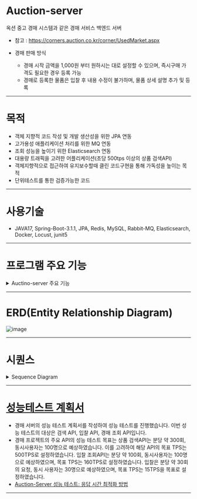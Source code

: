 # Auction-server
옥션 중고 경매 시스템과 같은 경매 서비스 백엔드 서버

- 참고 : https://corners.auction.co.kr/corner/UsedMarket.aspx

- 경매 판매 방식
    - 경매 시작 금액을 1,000원 부터 원하시는 대로 설정할 수 있으며, 즉시구매 가격도 필요한 경우 등록 가능
    - 경매로 등록한 물품은 입찰 후 내용 수정이 불가하며, 물품 상세 설명 추가 및 등록
---
# 목적
- 객체 지향적 코드 작성 및 개발 생산성을 위한 JPA 연동
- 고가용성 애플리케이션 처리를 위한 MQ 연동
- 조회 성능을 높이기 위한 Elasticsearch 연동
- 대용량 트래픽을 고려한 어플리케이션(초당 500tps 이상의 상품 검색API)
- 객체지향적으로 접근하여 유지보수할때 클린 코드구현을 통해 가독성을 높이는 목적
- 단위테스트를 통한 검증가능한 코드

---
# 사용기술
- JAVA17, Spring-Boot-3.1.1, JPA, Redis, MySQL, Rabbit-MQ, Elasticsearch, Docker, Locust, junit5
---
# 프로그램 주요 기능
<details><summary>Auctino-server 주요 기능</summary>
    
- 회원관리
    - 회원가입 기능, 회원 수정, 회원탈퇴
    - 아이디 중복 체크
    - 비밀번호 암호화
    - 로그인, 로그아웃
    - 회원 수정
    - 유저 상태(판매자, 구매자, 관리자, 인증대기)
    - 본인확인 기능(이메일을 통한 인증)
- 상품 관리 및 경매 상태 관리
    - 상품 등록, 조회, 삭제 기능
    - 상품 문의 기능(댓글)
    - 입찰 종료 상품은 자신만 조회
    - 상품 상태관리
        - 상품 등록
        - 경매 시작
        - 경매 종료
        - 배송 중
        - 배송 완료
        - 경매 일시 정지(관리자에 의한)
        - 물품 삭제(관리자에 의한)
- 관리자 기능
    - 이상 유저 제재
    - 카테고리 관리
        - 입찰 단위 설정
    - 공지글 추가
    - 상품 관리
- 상품 검색
    - 상품이름, 판매자, 카테고리로 검색
    - 입찰자가 많은 순으로 정렬
    - 최저, 최고 즉시 구매가 순
    - 최저, 최고 입찰가 순
- 입찰 기능
    - 즉시 구매
        - 즉시 구매가로 입찰시 Toss Payments 결제 요청 API, 승인 API 연동
    - 입찰
        - 최저 입찰 단가
        - 최고 입찰 단가
        - 입찰 단위
        - 입찰 종료시 최고가 Toss Payments 결제 요청 API, 승인 API 연동
        - 유효성 체크
            - 물품id, 입찰자id, 가격 3가지로 이전 요청이 있는지 확인
    - 히스토리 데이터 추가(입찰시간, 입찰자, 입찰가, 판매자, 즉시구매가)
- 알림
    - 시작 및 종료 알림
    - 입찰시 알림
    - 경매 결과 알림
    - 경매 기록(ID, 입찰일자, 입찰가격)
- 경매 이력 조회
    - 자신의 경매 기록 확인
    - 상품의 경매 기록 확인
 - 결제관리
    - 취소 API(Toss Payments 결제 취소 API 연동)
    - 환불 API(Toss Payments 결제 환불 API 연동)
    - 결제 이력 정보 조회 API
    - 유효성 체크
        - 가격, 물품 상태 확인
    
</details>

---
# ERD(Entity Relationship Diagram)
![image](https://github.com/gamsayeon/Auction-Server/assets/75170367/863b5bdf-4e4b-41ef-85d9-4ed6c20e07e1)

---
# 시퀀스
<details><summary>Sequence Diagram</summary>
    
## 입찰 API 시퀀스
![입찰 API 시퀀스](https://github.com/gamsayeon/Auction-Server/assets/75170367/fe69e60c-2e34-4369-a10e-414de1306fb2)


### 구현 설명
- Rabbit-MQ가 비동기적으로 동작하기 때문에 입찰이 언제 성공할지 예측하기 어렵습니다. 따라서, 입찰이 성공한 후에 이를 확인하기 위해 AWS SES를 통해 이메일을 회신하는 것을 선택했습니다. 
이렇게 함으로써, 성공적인 입찰이 이루어진 사실을 사용자에게 자연스럽게 알릴 수 있도록 구성하였습니다.

## 결제 API 시퀀스
![결제API 시퀀스](https://github.com/gamsayeon/Auction-Server/assets/75170367/9b96376d-bf54-4d62-bd0a-a5b63740de89)

## 검색 API 시퀀스
![검색 API 시퀀스](https://github.com/gamsayeon/Auction-Server/assets/75170367/a7a244e8-f00b-4f47-a924-30c43c9973fe)

### 구현 설명
- Elasitcsearch을 적용하기 전 성능테스트를 통해 현재 성능을 확인 후 Elasticsearch을 도입하였습니다.
- [경매 서버 성능 최적화: 경매 서버의 Elasticsearch 도입](https://gamsayeon.tistory.com/56)

</details>

---

# [성능테스트 계획서](https://lean-pen-0eb.notion.site/b25e5f901d9f4bacae7fb39c1a48fea5?pvs=4)
- 경매 서버의 성능 테스트 계획서를 작성하여 성능 테스트를 진행했습니다. 이번 성능 테스트의 대상은 검색 API, 입찰 API, 경매 조회 API입니다.
- 경매 프로젝트의 주요 API의 성능 테스트 목표는 상품 검색API는 분당 약 300회, 동시사용자는 100명으로 예상하였습니다. 이를 고려하여 해당 API의 목표 TPS는 500TPS로 설정하였습니다. 입찰 조회API는 분당 약 100회, 동시사용자는 100명으로 예상하였으며, 목표 TPS는 160TPS로 설정하였습니다. 입찰은 분당 약 30회의 요청, 동시 사용자는 30명으로 예상하였으며, 목표 TPS는 15TPS을 목표로 설정하였습니다.
- [Auction-Server 성능 테스트: 응답 시간 최적화 방법](https://gamsayeon.tistory.com/65)

---

